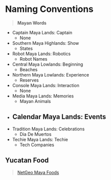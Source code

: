 # Naming Conventions

> __Mayan Words__

- Captain Maya Lands: Captain
  - None
- Southern Maya Highlands: Show
  - States
- Robot Maya Lands: Robotics
  - Robot Names
- Central Maya Lowlands: Beginning
  - Beaches
- Northern Maya Lowlands: Experience
  - Reserves
- Console Maya Lands: Interaction
  - None
- Media Maya Lands: Memories
  - Mayan Animals
- Calendar Maya Lands: Events
  - 
- Tradition Maya Lands: Celebrations
  - Dia De Muertos
- Techie Maya Lands: Techie
  - Tech Companies

## Yucatan Food

> [NetGeo Maya Foods](http://www.nationalgeographic.com/travel/top-10/maya-foods/)
